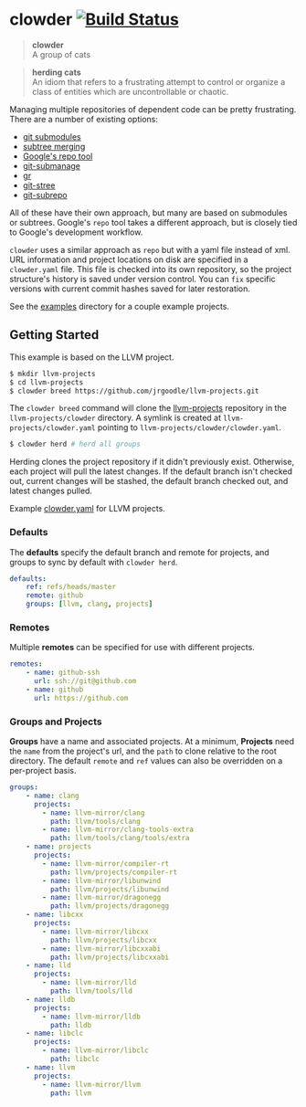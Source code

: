 # clowder [![Build Status](https://travis-ci.org/JrGoodle/clowder.svg)](https://travis-ci.org/JrGoodle/clowder)

> **clowder**  
> A group of cats

> **herding cats**  
> An idiom that refers to a frustrating attempt to control or organize a class of entities which are uncontrollable or chaotic.

Managing multiple repositories of dependent code can be pretty frustrating. There are a number of existing options:

- [git submodules](https://git-scm.com/book/en/v2/Git-Tools-Submodules)
- [subtree merging](https://git-scm.com/book/en/v1/Git-Tools-Subtree-Merging)
- [Google's repo tool](https://code.google.com/p/git-repo/)
- [git-submanage](https://github.com/idbrii/git-submanage)
- [gr](https://github.com/mixu/gr)
- [git-stree](https://github.com/tdd/git-stree)
- [git-subrepo](https://github.com/ingydotnet/git-subrepo)

All of these have their own approach, but many are based on submodules or subtrees.
Google's `repo` tool takes a different approach, but is closely tied to Google's development workflow.

`clowder` uses a similar approach as `repo` but with a yaml file instead of xml.
URL information and project locations on disk are specified in a `clowder.yaml` file.
This file is checked into its own repository, so the project structure's history is saved under version control.
You can `fix` specific versions with current commit hashes saved for later restoration.

See the [examples](https://github.com/JrGoodle/clowder/tree/master/examples) directory for a couple example projects.

## Getting Started

This example is based on the LLVM project.

```bash
$ mkdir llvm-projects
$ cd llvm-projects
$ clowder breed https://github.com/jrgoodle/llvm-projects.git
```

The `clowder breed` command will clone the [llvm-projects](https://github.com/jrgoodle/llvm-projects.git) repository in the `llvm-projects/clowder` directory. A symlink is created at `llvm-projects/clowder.yaml` pointing to `llvm-projects/clowder/clowder.yaml`.

```bash
$ clowder herd # herd all groups
```

Herding clones the project repository if it didn't previously exist.
Otherwise, each project will pull the latest changes.
If the default branch isn't checked out, current changes will be stashed, the default branch checked out, and latest changes pulled.

Example [clowder.yaml](https://github.com/JrGoodle/llvm-projects/blob/master/clowder.yaml) for LLVM projects.

### Defaults

The **defaults** specify the default branch and remote for projects, and groups to sync by default with `clowder herd`.

```yaml
defaults:
    ref: refs/heads/master
    remote: github
    groups: [llvm, clang, projects]
```

### Remotes

Multiple **remotes** can be specified for use with different projects.

```yaml
remotes:
    - name: github-ssh
      url: ssh://git@github.com
    - name: github
      url: https://github.com
```

### Groups and Projects

**Groups** have a name and associated projects.
At a minimum, **Projects** need the `name` from the project's url, and the `path` to clone relative to the root directory.
The default `remote` and `ref` values can also be overridden on a per-project basis.

```yaml
groups:
    - name: clang
      projects:
        - name: llvm-mirror/clang
          path: llvm/tools/clang
        - name: llvm-mirror/clang-tools-extra
          path: llvm/tools/clang/tools/extra
    - name: projects
      projects:
        - name: llvm-mirror/compiler-rt
          path: llvm/projects/compiler-rt
        - name: llvm-mirror/libunwind
          path: llvm/projects/libunwind
        - name: llvm-mirror/dragonegg
          path: llvm/projects/dragonegg
    - name: libcxx
      projects:
        - name: llvm-mirror/libcxx
          path: llvm/projects/libcxx
        - name: llvm-mirror/libcxxabi
          path: llvm/projects/libcxxabi
    - name: lld
      projects:
        - name: llvm-mirror/lld
          path: llvm/tools/lld
    - name: lldb
      projects:
        - name: llvm-mirror/lldb
          path: lldb
    - name: libclc
      projects:
        - name: llvm-mirror/libclc
          path: libclc
    - name: llvm
      projects:
        - name: llvm-mirror/llvm
          path: llvm
```
